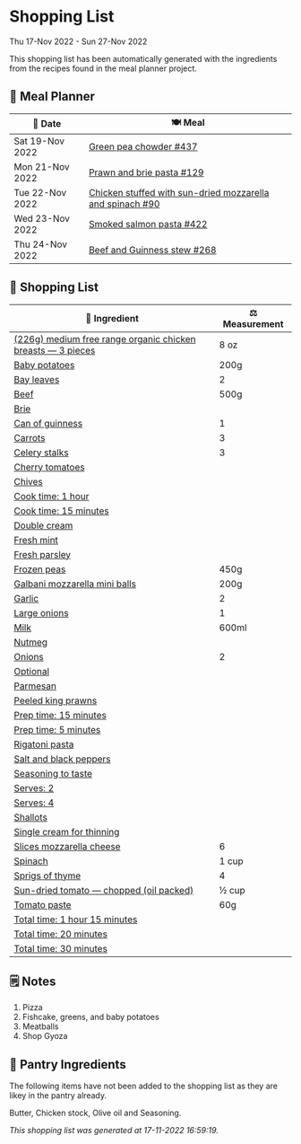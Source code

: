 # Shopping List

Thu 17-Nov 2022 - Sun 27-Nov 2022

This shopping list has been automatically generated with the ingredients from the recipes found in the meal planner project.

## 📅 Meal Planner

|📅 Date| 🍽️ Meal|
|----|----|
|Sat 19-Nov 2022|[Green pea chowder #437](https://github.com/jcallaghan/The-Cookbook/issues/437)|
|Mon 21-Nov 2022|[Prawn and brie pasta #129](https://github.com/jcallaghan/The-Cookbook/issues/129)|
|Tue 22-Nov 2022|[Chicken stuffed with sun-dried mozzarella and spinach #90](https://github.com/jcallaghan/The-Cookbook/issues/90)|
|Wed 23-Nov 2022|[Smoked salmon pasta #422](https://github.com/jcallaghan/The-Cookbook/issues/422)|
|Thu 24-Nov 2022|[Beef and Guinness stew #268](https://github.com/jcallaghan/The-Cookbook/issues/268)|

## 🛒 Shopping List

| 🍌 Ingredient| ⚖️ Measurement|
|----------|-----------|
|[(226g) medium free range organic chicken breasts — 3 pieces](https://www.sainsburys.co.uk/gol-ui/SearchResults/(226g)%20medium%20free%20range%20organic%20chicken%20breasts%20—%203%20pieces)|8 oz|
|[Baby potatoes](https://www.sainsburys.co.uk/gol-ui/SearchResults/Baby%20potatoes)|200g|
|[Bay leaves](https://www.sainsburys.co.uk/gol-ui/SearchResults/Bay%20leaves)|2|
|[Beef](https://www.sainsburys.co.uk/gol-ui/SearchResults/Beef)|500g|
|[Brie](https://www.sainsburys.co.uk/gol-ui/SearchResults/Brie)||
|[Can of guinness](https://www.sainsburys.co.uk/gol-ui/SearchResults/Can%20of%20guinness)|1|
|[Carrots](https://www.sainsburys.co.uk/gol-ui/SearchResults/Carrots)|3|
|[Celery stalks](https://www.sainsburys.co.uk/gol-ui/SearchResults/Celery%20stalks)|3|
|[Cherry tomatoes](https://www.sainsburys.co.uk/gol-ui/SearchResults/Cherry%20tomatoes)||
|[Chives](https://www.sainsburys.co.uk/gol-ui/SearchResults/Chives)||
|[Cook time: 1 hour](https://www.sainsburys.co.uk/gol-ui/SearchResults/Cook%20time:%201%20hour)||
|[Cook time: 15 minutes](https://www.sainsburys.co.uk/gol-ui/SearchResults/Cook%20time:%2015%20minutes)||
|[Double cream](https://www.sainsburys.co.uk/gol-ui/SearchResults/Double%20cream)||
|[Fresh mint](https://www.sainsburys.co.uk/gol-ui/SearchResults/Fresh%20mint)||
|[Fresh parsley](https://www.sainsburys.co.uk/gol-ui/SearchResults/Fresh%20parsley)||
|[Frozen peas](https://www.sainsburys.co.uk/gol-ui/SearchResults/Frozen%20peas)|450g|
|[Galbani mozzarella mini balls](https://www.sainsburys.co.uk/gol-ui/SearchResults/Galbani%20mozzarella%20mini%20balls)|200g|
|[Garlic](https://www.sainsburys.co.uk/gol-ui/SearchResults/Garlic)|2|
|[Large onions](https://www.sainsburys.co.uk/gol-ui/SearchResults/Large%20onions)|1|
|[Milk](https://www.sainsburys.co.uk/gol-ui/SearchResults/Milk)|600ml|
|[Nutmeg](https://www.sainsburys.co.uk/gol-ui/SearchResults/Nutmeg)||
|[Onions](https://www.sainsburys.co.uk/gol-ui/SearchResults/Onions)|2|
|[Optional](https://www.sainsburys.co.uk/gol-ui/SearchResults/Optional)||
|[Parmesan](https://www.sainsburys.co.uk/gol-ui/SearchResults/Parmesan)||
|[Peeled king prawns](https://www.sainsburys.co.uk/gol-ui/SearchResults/Peeled%20king%20prawns)||
|[Prep time: 15 minutes](https://www.sainsburys.co.uk/gol-ui/SearchResults/Prep%20time:%2015%20minutes)||
|[Prep time: 5 minutes](https://www.sainsburys.co.uk/gol-ui/SearchResults/Prep%20time:%205%20minutes)||
|[Rigatoni pasta](https://www.sainsburys.co.uk/gol-ui/SearchResults/Rigatoni%20pasta)||
|[Salt and black peppers](https://www.sainsburys.co.uk/gol-ui/SearchResults/Salt%20and%20black%20peppers)||
|[Seasoning to taste](https://www.sainsburys.co.uk/gol-ui/SearchResults/Seasoning%20to%20taste)||
|[Serves: 2](https://www.sainsburys.co.uk/gol-ui/SearchResults/Serves:%202)||
|[Serves: 4](https://www.sainsburys.co.uk/gol-ui/SearchResults/Serves:%204)||
|[Shallots](https://www.sainsburys.co.uk/gol-ui/SearchResults/Shallots)||
|[Single cream for thinning](https://www.sainsburys.co.uk/gol-ui/SearchResults/Single%20cream%20for%20thinning)||
|[Slices  mozzarella cheese](https://www.sainsburys.co.uk/gol-ui/SearchResults/Slices%20%20mozzarella%20cheese)|6|
|[Spinach](https://www.sainsburys.co.uk/gol-ui/SearchResults/Spinach)|1 cup|
|[Sprigs of thyme](https://www.sainsburys.co.uk/gol-ui/SearchResults/Sprigs%20of%20thyme)|4|
|[Sun-dried tomato — chopped (oil packed)](https://www.sainsburys.co.uk/gol-ui/SearchResults/Sun-dried%20tomato%20—%20chopped%20(oil%20packed))|½ cup|
|[Tomato paste](https://www.sainsburys.co.uk/gol-ui/SearchResults/Tomato%20paste)|60g|
|[Total time: 1 hour 15 minutes](https://www.sainsburys.co.uk/gol-ui/SearchResults/Total%20time:%201%20hour%2015%20minutes)||
|[Total time: 20 minutes](https://www.sainsburys.co.uk/gol-ui/SearchResults/Total%20time:%2020%20minutes)||
|[Total time: 30 minutes](https://www.sainsburys.co.uk/gol-ui/SearchResults/Total%20time:%2030%20minutes)||

## 🗒️ Notes

1. Pizza
1. Fishcake, greens, and baby potatoes
1. Meatballs
1. Shop Gyoza

## 🏪 Pantry Ingredients

The following items have not been added to the shopping list as they are likey in the pantry already.

Butter, Chicken stock, Olive oil and Seasoning.


_This shopping list was generated at 17-11-2022 16:59:19._